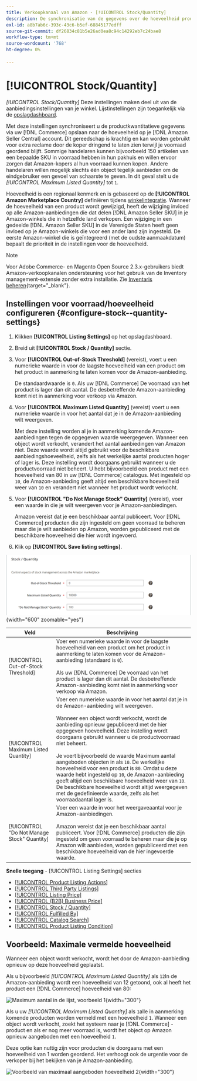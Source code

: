 ```yaml
---
title: Verkoopkanaal van Amazon - [!UICONTROL Stock/Quantity]
description: De synchronisatie van de gegevens over de hoeveelheid producten van je winkel voor Koophandel met je [!DNL Amazon Seller Central] de voorraad/hoeveelheid-instellingen bijwerken.
exl-id: a8b7ab6c-393c-43c6-b5ef-68845177edff
source-git-commit: df26834c81b5e26ad0ea8c94c14292eb7c24bae8
workflow-type: tm+mt
source-wordcount: '768'
ht-degree: 0%

---
```


# [!UICONTROL Stock/Quantity]

*[!UICONTROL Stock/Quantity]* Deze instellingen maken deel uit van de aanbiedingsinstellingen van je winkel. Lijstinstellingen zijn toegankelijk via de [opslagdashboard](./amazon-store-dashboard.md).

Met deze instellingen synchroniseert u de productkwantitatieve gegevens via uw [!DNL Commerce] opslaan naar de hoeveelheid op je [!DNL Amazon Seller Central] account. Dit gereedschap is krachtig en kan worden gebruikt voor extra reclame door de koper dringend te laten zien terwijl je voorraad geordend blijft. Sommige handelaren kunnen bijvoorbeeld 150 artikelen van een bepaalde SKU in voorraad hebben in hun pakhuis en willen ervoor zorgen dat Amazon-kopers al hun voorraad kunnen kopen. Andere handelaren willen mogelijk slechts één object tegelijk aanbieden om de eindgebruiker een gevoel van schaarste te geven. In dit geval stelt u de *[!UICONTROL Maximum Listed Quantity]* tot `1`.

Hoeveelheid is een regionaal kenmerk en is gebaseerd op de **[!UICONTROL Amazon Marketplace Country]** definiëren tijdens [winkelintegratie](./store-integration.md). Wanneer de hoeveelheid van een product wordt gewijzigd, heeft de wijziging invloed op alle Amazon-aanbiedingen die dat delen [!DNL Amazon Seller SKU] in je Amazon-winkels die in hetzelfde land verkopen. Een wijziging in een gedeelde [!DNL Amazon Seller SKU] in de Verenigde Staten heeft geen invloed op je Amazon-winkels die voor een ander land zijn ingesteld. De eerste Amazon-winkel die is geïntegreerd (met de oudste aanmaakdatum) bepaalt de prioriteit in de instellingen voor de hoeveelheid.

>[!NOTE]
>
>Voor Adobe Commerce- en Magento Open Source 2.3.x-gebruikers biedt Amazon-verkoopkanalen ondersteuning voor het gebruik van de Inventory management-extensie zonder extra installatie. Zie [Inventaris beheren](https://docs.magento.com/user-guide/v2.3/catalog/inventory-management.html){target="_blank"}.

## Instellingen voor voorraad/hoeveelheid configureren {#configure-stock--quantity-settings}

1. Klikken **[!UICONTROL Listing Settings]** op het opslagdashboard.

1. Breid uit **[!UICONTROL Stock / Quantity]** sectie.

1. Voor **[!UICONTROL Out-of-Stock Threshold]** (vereist), voert u een numerieke waarde in voor de laagste hoeveelheid van een product om het product in aanmerking te laten komen voor de Amazon-aanbieding.

   De standaardwaarde is `0`. Als uw [!DNL Commerce] De voorraad van het product is lager dan dit aantal. De desbetreffende Amazon-aanbieding komt niet in aanmerking voor verkoop via Amazon.

1. Voor **[!UICONTROL Maximum Listed Quantity]** (vereist) voert u een numerieke waarde in voor het aantal dat je in de Amazon-aanbieding wilt weergeven.

   Met deze instelling worden al je in aanmerking komende Amazon-aanbiedingen tegen de opgegeven waarde weergegeven. Wanneer een object wordt verkocht, verandert het aantal aanbiedingen van Amazon niet. Deze waarde wordt altijd gebruikt voor de beschikbare aanbiedingshoeveelheid, zelfs als het werkelijke aantal producten hoger of lager is. Deze instelling wordt doorgaans gebruikt wanneer u de productvoorraad niet beheert. U hebt bijvoorbeeld een product met een hoeveelheid van 80 in uw [!DNL Commerce] catalogus. Met ingesteld op `10`, de Amazon-aanbieding geeft altijd een beschikbare hoeveelheid weer van `10` en verandert niet wanneer het product wordt verkocht.

1. Voor **[!UICONTROL "Do Not Manage Stock" Quantity]** (vereist), voer een waarde in die je wilt weergeven voor je Amazon-aanbiedingen.

   Amazon vereist dat je een beschikbaar aantal publiceert. Voor [!DNL Commerce] producten die zijn ingesteld om geen voorraad te beheren maar die je wilt aanbieden op Amazon, worden gepubliceerd met de beschikbare hoeveelheid die hier wordt ingevoerd.

1. Klik op **[!UICONTROL Save listing settings]**.

![Instellingen voor voorraad/aantal](assets/amazon-stock-quantity.png){width="600" zoomable="yes"}

| Veld | Beschrijving |
|---|---|
| [!UICONTROL Out-of-Stock Threshold] | Voer een numerieke waarde in voor de laagste hoeveelheid van een product om het product in aanmerking te laten komen voor de Amazon-aanbieding (standaard is `0`).<br><br>Als uw [!DNL Commerce] De voorraad van het product is lager dan dit aantal. De desbetreffende Amazon-aanbieding komt niet in aanmerking voor verkoop via Amazon. |
| [!UICONTROL Maximum Listed Quantity] | Voer een numerieke waarde in voor het aantal dat je in de Amazon-aanbieding wilt weergeven.<br><br>Wanneer een object wordt verkocht, wordt de aanbieding opnieuw gepubliceerd met de hier opgegeven hoeveelheid. Deze instelling wordt doorgaans gebruikt wanneer u de productvoorraad niet beheert.<br><br>Je voert bijvoorbeeld de waarde Maximum aantal aangeboden objecten in als `10`. De werkelijke hoeveelheid voor een product is `80`. Omdat u deze waarde hebt ingesteld op `10`, de Amazon-aanbieding geeft altijd een beschikbare hoeveelheid weer van `10`. De beschikbare hoeveelheid wordt altijd weergegeven met de gedefinieerde waarde, zelfs als het voorraadaantal lager is. |
| [!UICONTROL "Do Not Manage Stock" Quantity] | Voer een waarde in voor het weergaveaantal voor je Amazon-aanbiedingen.<br><br>Amazon vereist dat je een beschikbaar aantal publiceert. Voor [!DNL Commerce] producten die zijn ingesteld om geen voorraad te beheren maar die je op Amazon wilt aanbieden, worden gepubliceerd met een beschikbare hoeveelheid van de hier ingevoerde waarde. |

**Snelle toegang** - [!UICONTROL Listing Settings] secties

- [[!UICONTROL Product Listing Actions]](./product-listing-actions.md)
- [[!UICONTROL Third Party Listings]](./third-party-listing-settings.md)
- [[!UICONTROL Listing Price]](./listing-price.md)
- [[!UICONTROL (B2B) Business Price]](./business-pricing.md)
- [[!UICONTROL Stock / Quantity]](./stock-quantity.md)
- [[!UICONTROL Fulfilled By]](./fulfilled-by.md)
- [[!UICONTROL Catalog Search]](./catalog-search.md)
- [[!UICONTROL Product Listing Condition]](./product-listing-condition.md)

## Voorbeeld: Maximale vermelde hoeveelheid

Wanneer een object wordt verkocht, wordt het door de Amazon-aanbieding opnieuw op deze hoeveelheid geplaatst.

Als u bijvoorbeeld *[!UICONTROL Maximum Listed Quantity]* als `12`In de Amazon-aanbieding wordt een hoeveelheid van 12 getoond, ook al heeft het product een [!DNL Commerce] hoeveelheid van 80:

![Maximum aantal in de lijst, voorbeeld 1](assets/amazon-max-listed-quantity.png){width="300"}

Als u uw *[!UICONTROL Maximum Listed Quantity]* als `1`alle in aanmerking komende producten worden vermeld met een hoeveelheid `1`. Wanneer een object wordt verkocht, zoekt het systeem naar je [!DNL Commerce] -product en als er nog meer voorraad is, wordt het object op Amazon opnieuw aangeboden met een hoeveelheid `1`.

Deze optie kan nuttig zijn voor producten die doorgaans met een hoeveelheid van 1 worden geordend. Het verhoogt ook de urgentie voor de verkoper bij het bekijken van je Amazon-aanbieding.

![Voorbeeld van maximaal aangeboden hoeveelheid 2](assets/amazon-max-listed-quantity-1.png){width="300"}
